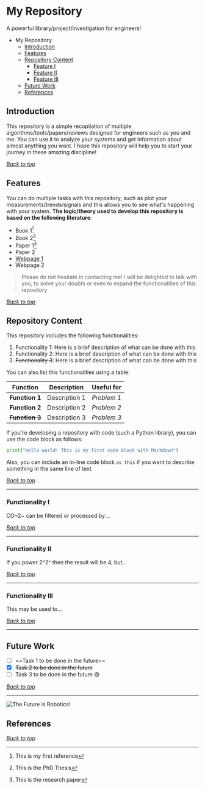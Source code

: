 # My Repository

A powerful library/project/investigation for engineers!

- My Repository
	- [Introduction](#introduction)
	- [Features](#features)
	- [Repository Content](#repository-content)
		- [Feature I](#feature-i)
		- [Feature II](#feature-ii)
		- [Feature III](#feature-iii)
	- [Future Work](#future-work)
	- [References](#references)

## Introduction

This repository is a simple recopilation of multiple algorithms/tools/papers/reviews designed for engineers such as you and me. You can use it to analyze your systems and get information about almost anything you want. I hope this repository will help you to start your journey in these amazing discipline!

[*Back to top*](#my-repository)

## Features

You can do multiple tasks with this repository, such as plot your measurements/trends/signals and this allows you to see what's happening with your system. **The logic/theory used to develop this repository is based on the following literature**:

- Book 1[^1]
- Book 2[^thesis]
- Paper 1[^research]
- Paper 2
- [Webpage 1](https://zdynamics.org/ "The Future is Robotics")
- Webpage 2

> Please do not hesitate in contacting me! I will be delighted to talk with you, to solve your doubts or even to expand the functionalities of this repository

[*Back to top*](#my-repository)

## Repository Content

This repository includes the following functionalities:

1. Functionality 1: Here is a brief description of what can be done with this
2. Functionality 2: Here is a brief description of what can be done with this
3. ~~Functionality 3~~: Here is a brief description of what can be done with this

You can also list this functionalities using a table:

|  Function  |  Description  | Useful for  |
| ---------- | ------------- | ----------- |
|**Function 1**| Description 1 | *Problem 1* |
|**Function 2**| Description 2 | *Problem 2* |
|**~~Function 3~~**| Description 3 | *Problem 3* |

If you're developing a repository with code (such a Python library), you can use the code block as follows:
```python
print("Hello world! This is my first code block with Markdown")
```

Also, you can include an in-line code block ```as this``` if you want to describe something in the same line of text

[*Back to top*](#my-repository)

---

### Functionality I

CO~2~ can be filtered or processed by....

[*Back to top*](#my-repository)

---

### Functionality II

If you power 2^2^ then the result will be 4, but...

[*Back to top*](#my-repository)

---

### Functionality III

This may be used to...

[*Back to top*](#my-repository)

---

## Future Work

- [ ] ==Task 1 to be done in the future==
- [x] ~~Task 2 to be done in the future~~
- [ ] Task 3 to be done in the future :smile:

[*Back to top*](#my-repository)

---

![The Future is Robotics!](https://zdynamics186900007.files.wordpress.com/2021/06/pp.jpg "Our Team!")

## References

[^1]: This is my first reference
[^thesis]: This is the PhD Thesis
[^research]: This is the research paper

[*Back to top*](#my-repository)
